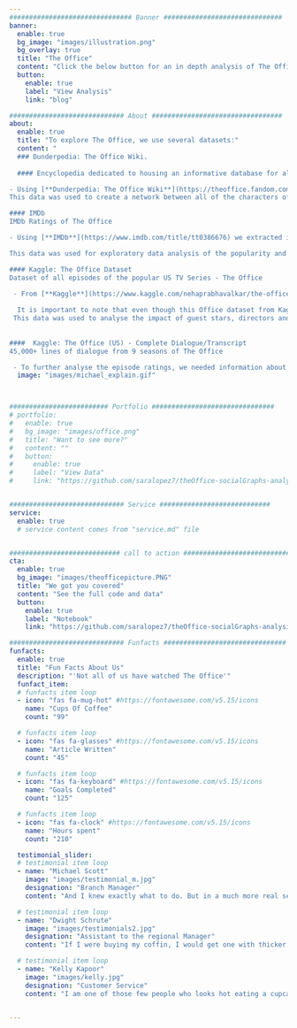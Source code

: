 ```yaml
---
############################### Banner ##############################
banner:
  enable: true
  bg_image: "images/illustration.png"
  bg_overlay: true
  title: "The Office"
  content: "Click the below button for an in depth analysis of The Office tv show!"
  button:
    enable: true
    label: "View Analysis"
    link: "blog"

############################# About #################################
about:
  enable: true
  title: "To explore The Office, we use several datasets:"
  content: " 
  ### Dunderpedia: The Office Wiki.
  
  #### Encyclopedia dedicated to housing an informative database for all subject matter related to The Office.

- Using [**Dunderpedia: The Office Wiki**](https://theoffice.fandom.com/) we first extracted all the characters that played in The Office from season 1 to season 9 (final). Besides, we downloaded the description of each character.     
This data was used to create a network between all of the characters of The Office based on their descriptions.  To achieve this goal we have used regular expressions! From the network, we identified communities. Moreover, we used the character descriptions to create word-clouds for 16 of the main characters. 

#### IMDb 
IMDb Ratings of The Office

- Using [**IMDb**](https://www.imdb.com/title/tt0386676) we extracted information about every episode of every season of The Office. This includes episode titles for all seasons, IMDb ratings, total votes, description and air date of every episode. 

This data was used for exploratory data analysis of the popularity and success of The Office throughout the seasons. More specifically, on its own, this dataset was used to study the variation of votes, views and ratings during the 9 seasons and perform analysis for what went wrong in seasons 8 and 9 after Michael (the main character) left. Then it was combined with the Transcripts dataset to analyse the impact of every character on the success of the show.

#### Kaggle: The Office Dataset
Dataset of all episodes of the popular US TV Series - The Office

 - From [**Kaggle**](https://www.kaggle.com/nehaprabhavalkar/the-office-dataset), we downloaded The Office dataset to extend the previously downloaded IMDb data. The new data includes guest stars, directors and writers. 
 
  It is important to note that even though this Office dataset from Kaggle also contains the ratings and Viewership of the Office, it has not been updated since `September 2020`. Therefore, we wanted to extract these data directly from IMDb to have the most up-to-date ratings and views. Since The Office is still available on Network and has been watched 50.1 billion times in 2020, these ratings are likely to be changing frequently. Hence, from this Kaggle dataset, we only took the static data: guest stars, writers and directors. 
 This data was used to analyse the impact of guest stars, directors and writers on the ratings and views. We analysed the most talented writers and directors and the ratings when episodes were directed or written by members of the cast. Then we looked into the best director-writer combinations with respect to ratings.
 
 
####  Kaggle: The Office (US) - Complete Dialogue/Transcript
45,000+ lines of dialogue from 9 seasons of The Office

 - To further analyse the episode ratings, we needed information about the episode itself, such as the cast for each episode and the lines for each character in every episode. This is collected from the [**Kaggle dataset: The Office (US) - Complete Dialogue/Transcript**](https://www.kaggle.com/nasirkhalid24/the-office-us-complete-dialoguetranscript/version/1?select=The-Office-Lines.csv)."
  image: "images/michael_explain.gif"



######################### Portfolio ###############################
# portfolio:
#   enable: true
#   bg_image: "images/office.png"
#   title: "Want to see more?"
#   content: ""
#   button:
#     enable: true
#     label: "View Data"
#     link: "https://github.com/saralopez7/theOffice-socialGraphs-analysis/tree/master/data"


############################# Service ############################
service:
  enable: true
  # service content comes from "service.md" file


############################ call to action ###########################
cta:
  enable: true
  bg_image: "images/theofficepicture.PNG"
  title: "We got you covered"
  content: "See the full code and data"
  button:
    enable: true
    label: "Notebook"
    link: "https://github.com/saralopez7/theOffice-socialGraphs-analysis"

############################# Funfacts ###############################
funfacts:
  enable: true
  title: "Fun Facts About Us"
  description: "'Not all of us have watched The Office'"
  funfact_item:
  # funfacts item loop
  - icon: "fas fa-mug-hot" #https://fontawesome.com/v5.15/icons
    name: "Cups Of Coffee"
    count: "99"

  # funfacts item loop
  - icon: "fas fa-glasses" #https://fontawesome.com/v5.15/icons
    name: "Article Written"
    count: "45"

  # funfacts item loop
  - icon: "fas fa-keyboard" #https://fontawesome.com/v5.15/icons
    name: "Goals Completed"
    count: "125"

  # funfacts item loop
  - icon: "fas fa-clock" #https://fontawesome.com/v5.15/icons
    name: "Hours spent"
    count: "210"

  testimonial_slider:
  # testimonial item loop
  - name: "Michael Scott"
    image: "images/testimonial_m.jpg"
    designation: "Branch Manager"
    content: "And I knew exactly what to do. But in a much more real sense, I had no idea what to do."

  # testimonial item loop
  - name: "Dwight Schrute"
    image: "images/testimonials2.jpg"
    designation: "Assistant to the regional Manager"
    content: "If I were buying my coffin, I would get one with thicker walls so you couldn’t hear the other dead people."

  # testimonial item loop
  - name: "Kelly Kapoor"
    image: "images/kelly.jpg"
    designation: "Customer Service"
    content: "I am one of those few people who looks hot eating a cupcake."


---
```

